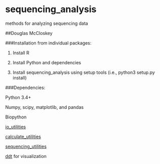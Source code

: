 # sequencing_analysis
methods for analyzing sequencing data

##Douglas McCloskey

###Installation from individual packages:

1.	Install R

2.	Install Python and dependencies

3.	Install sequencing_analysis using setup tools (i.e., python3 setup.py install)

###Dependencies:

Python 3.4+

Numpy, scipy, matplotlib, and pandas

Biopython

[io_utilities](https://github.com/dmccloskey/io_utilities.git)

[calculate_utilities](https://github.com/dmccloskey/calculate_utilities.git)

[sequencing_utilities](https://github.com/dmccloskey/sequencing_utilities.git)

[ddt](https://github.com/dmccloskey/ddt.git) for visualization